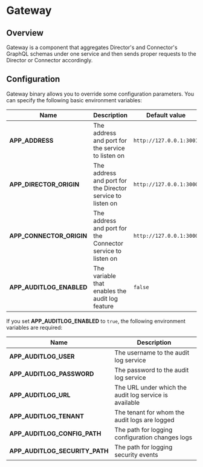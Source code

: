 # Gateway

## Overview

Gateway is a component that aggregates Director's and Connector's GraphQL schemas under one service and then sends proper requests to the Director or Connector accordingly.

## Configuration

Gateway binary allows you to override some configuration parameters. You can specify the following basic environment variables:

| Name                             | Description                                                  | Default value            | 
| ---------------------------------| ------------------------------------------------------------ | ------------------------ | 
| **APP_ADDRESS**                  | The address and port for the service to listen on            | `http://127.0.0.1:3001`  | 
| **APP_DIRECTOR_ORIGIN**          | The address and port for the Director service to listen on   | `http://127.0.0.1:3000`  | 
| **APP_CONNECTOR_ORIGIN**         | The address and port for the Connector service to listen on  | `http://127.0.0.1:3000`  | 
| **APP_AUDITLOG_ENABLED**         | The variable that enables the audit log feature              | `false`                  | 

If you set **APP_AUDITLOG_ENABLED** to `true`, the following environment variables are required:

| Name                             | Description                                                    | 
| -------------------------------- | -------------------------------------------------------------- |
| **APP_AUDITLOG_USER**            | The username to the audit log service                          |
| **APP_AUDITLOG_PASSWORD**        | The password to the audit log service                          |
| **APP_AUDITLOG_URL**             | The URL under which the audit log service is available         |
| **APP_AUDITLOG_TENANT**          | The tenant for whom the audit logs are logged                  |
| **APP_AUDITLOG_CONFIG_PATH**     | The path for logging configuration changes logs                |
| **APP_AUDITLOG_SECURITY_PATH**   | The path for logging security events                           |
